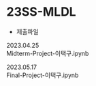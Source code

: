 # 23SS-MLDL

- 제출파일

2023.04.25 <br>
Midterm-Project-이택구.ipynb <br>

2023.05.17 <br>
Final-Project-이택구.ipynb <br>
